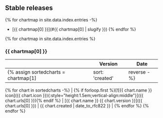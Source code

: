 ## Stable releases

{% for chartmap in site.data.index.entries -%}
- [{{ chartmap[0] }}](#{{ chartmap[0] | slugify }})
{% endfor %}

{% for chartmap in site.data.index.entries %}
### {{ chartmap[0] }}

| | Version | Date |
|-|---------|------|
  {% assign sortedcharts = chartmap[1] | sort: 'created' | reverse -%}
  {% for chart in sortedcharts -%}
| {% if forloop.first %}[![{{ chart.name }} icon]({{ chart.icon }}){:style="height:1.5em;vertical-align:middle"}]({{ chart.urls[0] }}){% endif %} | [{{ chart.name }} {{ chart.version }}]({{ chart.urls[0] }}) | {{ chart.created | date_to_rfc822 }} |
  {% endfor %}
{% endfor %}
